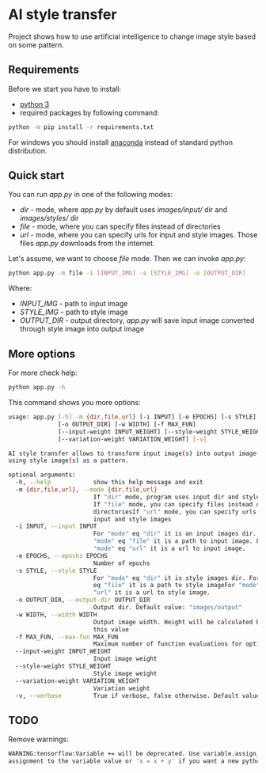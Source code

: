 # AI style transfer

Project shows how to use artificial intelligence to change image 
style based on some pattern.

## Requirements

Before we start you have to install: 

- [python 3](https://www.python.org/download/releases/3.0/)
- required packages by following command:

```bash
python -m pip install -r requirements.txt
```

For windows you should install [anaconda](https://www.anaconda.com/download/) instead of standard python distribution.


## Quick start

You can run *app.py* in one of the following modes:

- *dir* - mode, where *app.py* by default uses *images/input/* dir and *images/styles/* dir 
- *file* - mode, where you can specify files instead of directories
- *url* - mode, where you can specify urls for input and style images. Those files *app.py* downloads from the internet.

Let's assume, we want to choose *file* mode. Then we can invoke *app.py*:

```bash
python app.py -m file -i [INPUT_IMG] -s [STYLE_IMG] -o [OUTPUT_DIR]
```

Where:

- *INPUT_IMG* - path to input image
- *STYLE_IMG* - path to style image
- *OUTPUT_DIR* - output directory, *app.py* will save input image converted through style image into output image

## More options

For more check help:

```bash
python app.py -h
```

This command shows you more options:

```bash
usage: app.py [-h] -m {dir,file,url} [-i INPUT] [-e EPOCHS] [-s STYLE]
              [-o OUTPUT_DIR] [-w WIDTH] [-f MAX_FUN]
              [--input-weight INPUT_WEIGHT] [--style-weight STYLE_WEIGHT]
              [--variation-weight VARIATION_WEIGHT] [-v]

AI style transfer allows to transform input image(s) into output image(s) by
using style image(s) as a pattern.

optional arguments:
  -h, --help            show this help message and exit
  -m {dir,file,url}, --mode {dir,file,url}
                        If "dir" mode, program uses input dir and style dir.
                        If "file" mode, you can specify files instead of
                        directoriesIf "url" mode, you can specify urls for
                        input and style images
  -i INPUT, --input INPUT
                        For "mode" eq "dir" it is an input images dir. For
                        "mode" eq "file" it is a path to input image. For
                        "mode" eq "url" it is a url to input image.
  -e EPOCHS, --epochs EPOCHS
                        Number of epochs
  -s STYLE, --style STYLE
                        For "mode" eq "dir" it is style images dir. For "mode"
                        eq "file" it is a path to style imageFor "mode" eq
                        "url" it is a url to style image.
  -o OUTPUT_DIR, --output-dir OUTPUT_DIR
                        Output dir. Default value: "images/output"
  -w WIDTH, --width WIDTH
                        Output image width. Height will be calculated based on
                        this value
  -f MAX_FUN, --max-fun MAX_FUN
                        Maximum number of function evaluations for optimizer
  --input-weight INPUT_WEIGHT
                        Input image weight
  --style-weight STYLE_WEIGHT
                        Style image weight
  --variation-weight VARIATION_WEIGHT
                        Variation weight
  -v, --verbose         True if verbose, false otherwise. Default value: False
```


## TODO

Remove warnings:

```bash
WARNING:tensorflow:Variable += will be deprecated. Use variable.assign_add if you want 
assignment to the variable value or 'x = x + y' if you want a new python Tensor object.
```